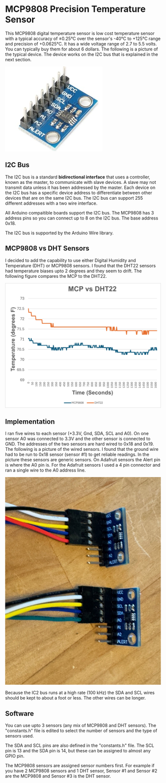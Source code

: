 # MCP9808 Precision Temperature Sensor

This MCP9808 digital temperature sensor is low cost temperature sensor with a typical accuracy of ±0.25°C over the sensor's -40°C to +125°C range and precision of +0.0625°C.   It has a wide voltage range of 2.7  to 5.5 volts.  You can typically buy them for about 6 dollars.   The following is a picture of the typical device.  The device works on the I2C bus that is explained in the next section.

![](Picture.jpg)

## I2C Bus

The I2C bus is a standard **bidirectional interface** that uses a controller, known as the master, to communicate with slave devices. A slave may not transmit data unless it has been addressed by the master. Each device on the I2C bus has a specific device address to differentiate between other devices that are on the same I2C bus.  The I2C bus can support 255 different addresses with a two wire interface.

All Arduino compaitible boards support the I2C bus.  The MCP9808 has 3 address pins so you can connect up to 8 on the I2C bus.  The base address 0x18.

The I2C bus is supported by the Arduino Wire library.

## MCP9808 vs DHT Sensors

I decided to add the capability to use either Digital Humidity and Temperature (DHT) or  MCP9808 sensors.  I found that the DHT22 sensors had temperature biases upto 2 degrees and they seem to drift.    The following figure compares the MCP to the DHT22.

![](Comparison.jpg)

## Implementation

I ran five wires to each sensor (+3.3V, Gnd, SDA, SCL and A0).  On one sensor A0 was connected to 3.3V and the other sensor is connected to GND.  The addresses of the two sensors are hard wired to 0x18 and 0x19.  The following is a picture of the wired sensors.  I found that the ground wire had to be run to 0x18 sensor (sensor #1) to get reliable readings.  In the picture these sensors are generic sensors.  On Adafruit sensors the Alert pin is where the A0 pin is.  For the Adafruit sensors I used a 4 pin connector and ran a single wire to the A0 address line.

![](SensorWiring.jpg)

Because the IC2 bus runs at a high rate (100 kHz)  the SDA and SCL wires should be kept to about a foot or less.  The other wires can be longer.

## Software

You can use upto 3 sensors (any mix of MCP9808 and DHT sensors). The "constants.h" file is edited to select the number of sensors and the type of sensors used.

The SDA and SCL pins are also defined in the "constants.h" file.  The SCL pin is 13 and the SDA pin is 14, but these can be assigned to almost any GPIO pin.

The MCP9808 sensors are assigned sensor numbers first.  For example if you have 2 MCP9808 sensors and 1 DHT sensor, Sensor #1 and Sensor #2 are the MCP9808 and Sensor #3 is the DHT sensor.
